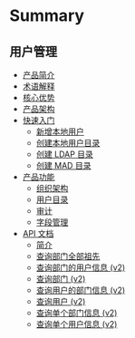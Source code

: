 # Summary

## 用户管理
* [产品简介](产品白皮书/产品简介/README.md)
* [术语解释](产品白皮书/术语解释/Term.md)
* [核心优势](产品白皮书/核心优势/Feature.md)
* [产品架构](产品白皮书/产品架构/Architecture.md)
* [快速入门]()
    * [新增本地用户](产品白皮书/快速入门/AddLocalUsers.md)
    * [创建本地用户目录](产品白皮书/快速入门/AddLocalDirectory.md)
    * [创建 LDAP 目录](产品白皮书/快速入门/AddLdapDirectory.md)
    * [创建 MAD 目录](产品白皮书/快速入门/AddMADDirectory.md)
* [产品功能]()
    * [组织架构](产品白皮书/产品功能/Organizations.md)
    * [用户目录](产品白皮书/产品功能/Directorys.md)
    * [审计](产品白皮书/产品功能/Audits.md)
    * [字段管理](产品白皮书/产品功能/Fields.md)
* [API 文档]()
    * [简介](6.0/API文档/USERMANAGE/README.md)
    * [查询部门全部祖先](6.0/API文档/USERMANAGE/department_ancestor.md)
    * [查询部门的用户信息 (v2)](6.0/API文档/USERMANAGE/list_department_profiles.md)
    * [查询部门 (v2)](6.0/API文档/USERMANAGE/list_departments.md)
    * [查询用户的部门信息 (v2)](6.0/API文档/USERMANAGE/list_profile_departments.md)
    * [查询用户 (v2)](6.0/API文档/USERMANAGE/list_users.md)
    * [查询单个部门信息 (v2)](6.0/API文档/USERMANAGE/retrieve_department.md)
    * [查询单个用户信息 (v2)](6.0/API文档/USERMANAGE/retrieve_user.md)
